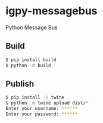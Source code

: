 # igpy-messagebus
Python  Message Bus

## Build

```bash
$ pip install build
$ python -m build
```

## Publish

```bash
$ pip install -U twine
$ python -m twine upload dist/*
Enter your username: ******
Enter your password: ******
```
